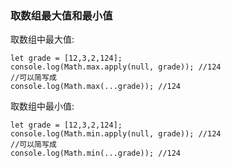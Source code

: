 ### 取数组最大值和最小值

取数组中最大值:

	let grade = [12,3,2,124];
	console.log(Math.max.apply(null, grade)); //124
	//可以简写成
	console.log(Math.max(...grade)); //124
	
取数组中最小值:

	let grade = [12,3,2,124];
	console.log(Math.min.apply(null, grade)); //124
	//可以简写成
	console.log(Math.min(...grade)); //124